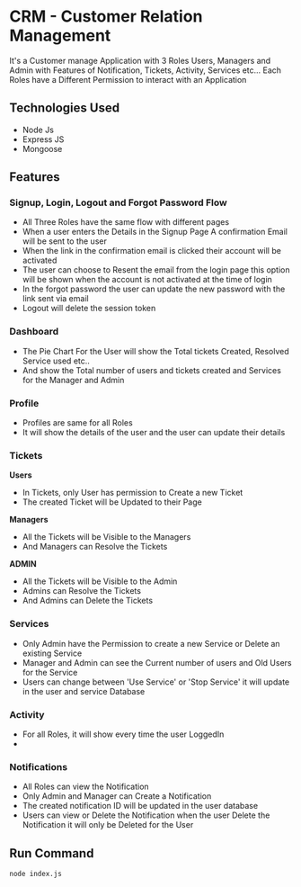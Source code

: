 # CRM - Customer Relation Management
  It's a Customer manage Application with 3 Roles Users, Managers and Admin with Features of Notification, Tickets, Activity, Services etc...
  Each Roles have a Different Permission to interact with an Application

  
## Technologies Used
 - Node Js
 - Express JS
 - Mongoose
   
## Features
### Signup, Login, Logout and Forgot Password Flow
 - All Three Roles have the same flow with different pages 
 - When a user enters the Details in the Signup Page A confirmation Email will be sent to the user
 - When the link in the confirmation email is clicked their account will be activated
 - The user can choose to Resent the email from the login page this option will be shown when the account is not activated at the time of login
 - In the forgot password the user can update the new password with the link sent via email
 - Logout will delete the session token

### Dashboard
 - The Pie Chart For the User will show the Total tickets Created, Resolved Service used etc..
 - And show the Total number of users and tickets created and Services for the Manager and Admin
### Profile
 - Profiles are same for all Roles
 - It will show the details of the user and the user can update their details
   
### Tickets
  **Users**
  - In Tickets, only User has permission to Create a new Ticket
  - The created Ticket will be Updated to their Page
    
  **Managers**
  - All the Tickets will be Visible to the Managers
  - And Managers can Resolve the Tickets
    
  **ADMIN**
  - All the Tickets will be Visible to the Admin
  - Admins can Resolve the Tickets
  - And Admins can Delete the Tickets
    
### Services
  - Only Admin have the Permission to create a new Service or Delete an existing Service
  - Manager and Admin can see the Current number of users and Old Users for the Service
  - Users can change between 'Use Service' or 'Stop Service' it will update in the user and service Database
    
### Activity
  - For all Roles, it will show every time the user LoggedIn
  - 
### Notifications
  - All Roles can view the Notification
  - Only Admin and Manager can Create a Notification
  - The created notification ID will be updated in the user database
  - Users can view or Delete the Notification when the user Delete the Notification it will only be Deleted for the User

## Run Command
`node index.js`
